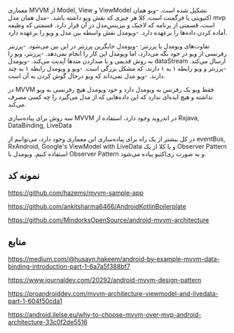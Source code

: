 معماری MVVM از Model, View  و ViewModel  تشکیل شده است.
-ویو همان اکتیویتی یا فرگمنت است، کلا هر چیزی که نقش ویو داشته باشد.
-مدل همان مدل mvp  است، قسمتی از برنامه که لاجیک و بیزینس‌مدل در آن قرار دارد. قسمتی که وظیفه آماده کردن داده‌ها را برعهده دارد.
-ویومدل نقش واسطه بین مدل و ویو را برعهده دارد.

تفاوت‌های ویو‌مدل با پرزنتر:
-ویومدل جایگزین پرزنتر در این بین می‌شود.
-پرزنتر رفرنسی از ویو در خود نگه می‌دارد، اما ویو‌مدل این کار را انجام نمی‌دهد.
-پرزنتر، ویو را به روش قدیمی و با صدازدن متد‌ها آپدیت می‌کند.
-ویومدل dataStream  ارسال می‌کند.
-پرزنتر و ویو رابطه ۱ به ۱ دارند، که مشکل بزرگی است.
-ویو و ویومدل رابطه ۱ به چند دارند.
-ویو مدل نمی‌داند که ویو درحال گوش کردن به آن است.

در MVVM فقط ویو یک رفرنس به ویومدل دارد و خود ویومدل هیچ رفرنسی به ویو نداشته و هیچ ایده‌ای ندارد که این داده‌هایی که از مدل می‌گیرد را چه کسی مصرف می‌کند.



سه روش برای پیاده‌سازی MVVM در اندروید وجود دارد، استفاده از Rxjava, DataBinding, LiveData

در کل بیشتر از یک راه برای پیاده‌سازی این معماری وجود دارد، می‌توانیم از eventBus, RxAndroid, Google's ViewModel with LiveData  و یا کلا از یک Observer Pattern استفاده کنیم.
ویومدل با Observer Pattern و به صورت ری‌اکتیو پیاده می‌شود.




نمونه کد
---

https://github.com/hazems/mvvm-sample-app

https://github.com/ankitsharma6466/AndroidKotlinBoilerplate

https://github.com/MindorksOpenSource/android-mvvm-architecture



منابع
---

https://medium.com/@husayn.hakeem/android-by-example-mvvm-data-binding-introduction-part-1-6a7a5f388bf7

https://www.journaldev.com/20292/android-mvvm-design-pattern

https://proandroiddev.com/mvvm-architecture-viewmodel-and-livedata-part-1-604f50cda1

https://android.jlelse.eu/why-to-choose-mvvm-over-mvp-android-architecture-33c0f2de5516

